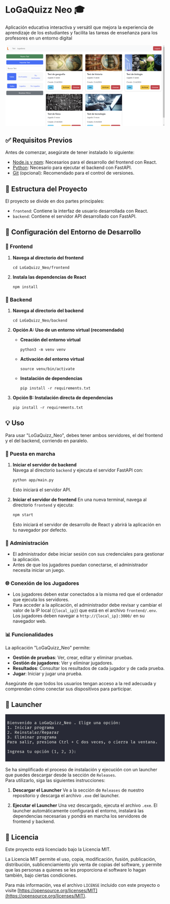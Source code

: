 # LoGaQuizz Neo 🎓 

Aplicación educativa interactiva y versátil que mejora la experiencia de aprendizaje de los estudiantes y facilita las tareas de enseñanza para los profesores en un entorno digital

![Imagen de menu](others/images/Menu.png)

## ✅ Requisitos Previos

Antes de comenzar, asegúrate de tener instalado lo siguiente:
- [Node.js y npm](https://nodejs.org/es/): Necesarios para el desarrollo del frontend con React.
- [Python](https://www.python.org/downloads/): Necesario para ejecutar el backend con FastAPI.
- [Git](https://git-scm.com/downloads) (opcional): Recomendado para el control de versiones.

## 📂 Estructura del Proyecto

El proyecto se divide en dos partes principales:

- `frontend`: Contiene la interfaz de usuario desarrollada con React.
- `backend`: Contiene el servidor API desarrollado con FastAPI.

## 🔧 Configuración del Entorno de Desarrollo

### 🚀 Frontend

1. **Navega al directorio del frontend** 
   ```
   cd LoGaQuizz_Neo/frontend
   ```

2. **Instala las dependencias de React** 
   ```
   npm install
   ```

### 🔌 Backend

1. **Navega al directorio del backend** 
   ```
   cd LoGaQuizz_Neo/backend
   ```

2. **Opción A: Uso de un entorno virtual (recomendado)**
   - **Creación del entorno virtual**
     ```
     python3 -m venv venv
     ```
   - **Activación del entorno virtual**
     ```
     source venv/bin/activate
     ```
   - **Instalación de dependencias**
     ```
     pip install -r requirements.txt
     ```

3. **Opción B: Instalación directa de dependencias**
   ```
   pip install -r requirements.txt
   ```

## 💡 Uso
Para usar "LoGaQuizz_Neo", debes tener ambos servidores, el del frontend y el del backend, corriendo en paralelo. 

### 🏁 Puesta en marcha

1. **Iniciar el servidor de backend**  
   Navega al directorio `backend` y ejecuta el servidor FastAPI con:
   ```bash
   python app/main.py
   ```
   Esto iniciará el servidor API.

2. **Iniciar el servidor de frontend**
   En una nueva terminal, navega al directorio `frontend` y ejecuta:
   ```bash
   npm start
   ```
   Esto iniciará el servidor de desarrollo de React y abrirá la aplicación en tu navegador por defecto.

### 🔑 Administración

- El administrador debe iniciar sesión con sus credenciales para gestionar la aplicación.
- Antes de que los jugadores puedan conectarse, el administrador necesita iniciar un juego.

### 🌐 Conexión de los Jugadores

- Los jugadores deben estar conectados a la misma red que el ordenador que ejecuta los servidores.
- Para acceder a la aplicación, el administrador debe revisar y cambiar el valor de la IP local (`{local_ip}`) que está en el archivo `frontend/.env`. Los jugadores deben navegar a `http://{local_ip}:3000/` en su navegador web.

### 📊 Funcionalidades

La aplicación "LoGaQuizz_Neo" permite:

- **Gestión de pruebas**: Ver, crear, editar y eliminar pruebas.
- **Gestión de jugadores**: Ver y eliminar jugadores.
- **Resultados**: Consultar los resultados de cada jugador y de cada prueba.
- **Jugar**: Iniciar y jugar una prueba.

Asegúrate de que todos los usuarios tengan acceso a la red adecuada y comprendan cómo conectar sus dispositivos para participar.

## 🌟 Launcher

![Imagen de launcher](others/images/Launcher.png)

Se ha simplificado el proceso de instalación y ejecución con un launcher que puedes descargar desde la sección de `Releases`.  
Para utilizarlo, siga las siguientes instrucciones:

1. **Descargar el Launcher**
Ve a la sección de `Releases` de nuestro repositorio y descarga el archivo `.exe` del launcher.

2. **Ejecutar el Launcher**
Una vez descargado, ejecuta el archivo `.exe`. El launcher automáticamente configurará el entorno, instalará las dependencias necesarias y pondrá en marcha los servidores de frontend y backend.

## 📜 Licencia
Este proyecto está licenciado bajo la Licencia MIT.

La Licencia MIT permite el uso, copia, modificación, fusión, publicación, distribución, sublicenciamiento y/o venta de copias del software, y permite que las personas a quienes se les proporciona el software lo hagan también, bajo ciertas condiciones.

Para más información, vea el archivo `LICENSE` incluido con este proyecto o visite [https://opensource.org/licenses/MIT](https://opensource.org/licenses/MIT).
